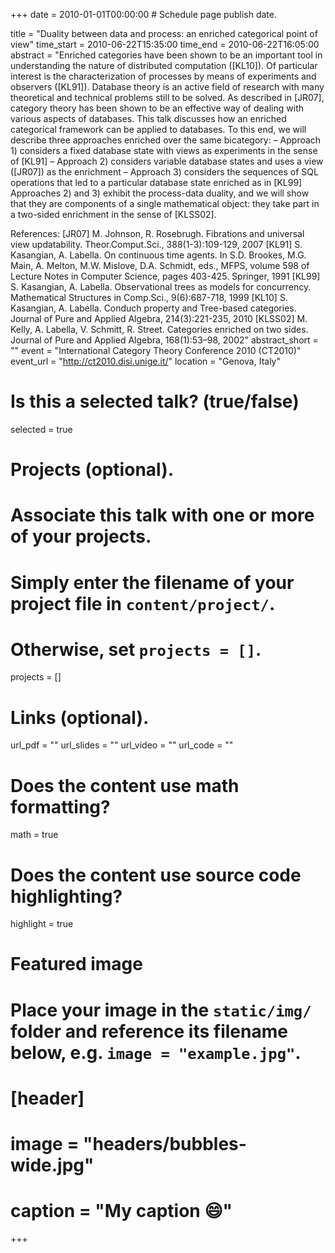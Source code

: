 +++
date = 2010-01-01T00:00:00  # Schedule page publish date.

title = "Duality between data and process: an enriched categorical point of view"
time_start = 2010-06-22T15:35:00
time_end = 2010-06-22T16:05:00
abstract = "Enriched categories have been shown to be an important tool in understanding the nature of distributed computation ([KL10]). Of particular interest is the characterization of processes by means of experiments and observers ([KL91]). Database theory is an active field of research with many theoretical and technical problems still to be solved. As described in [JR07], category theory has been shown to be an effective way of dealing with various aspects of databases.
This talk discusses how an enriched categorical framework can be applied to databases. To this end, we will describe three approaches enriched over the same bicategory:
– Approach 1) considers a fixed database state with views as experiments in the sense of [KL91]
– Approach 2) considers variable database states and uses a view ([JR07]) as the enrichment
– Approach 3) considers the sequences of SQL operations that led to a particular database state enriched as in [KL99]
Approaches 2) and 3) exhibit the process-data duality, and we will show that they are components of a single mathematical object: they take part in a two-sided enrichment in the sense of [KLSS02].

References:
[JR07] M. Johnson, R. Rosebrugh. Fibrations and universal view updatability. Theor.Comput.Sci., 388(1-3):109-129, 2007
[KL91] S. Kasangian, A. Labella. On continuous time agents. In S.D. Brookes, M.G. Main, A. Melton, M.W. Mislove, D.A. Schmidt, eds., MFPS, volume 598 of Lecture Notes in Computer Science, pages 403-425. Springer, 1991
[KL99] S. Kasangian, A. Labella. Observational trees as models for concurrency. Mathematical Structures in Comp.Sci., 9(6):687-718, 1999
[KL10] S. Kasangian, A. Labella. Conduch property and Tree-based categories. Journal of Pure and Applied Algebra, 214(3):221-235, 2010
[KLSS02] M. Kelly, A. Labella, V. Schmitt, R. Street. Categories enriched on two sides. Journal of Pure and Applied Algebra, 168(1):53–98, 2002"
abstract_short = ""
event = "International Category Theory Conference 2010 (CT2010)"
event_url = "http://ct2010.disi.unige.it/"
location = "Genova, Italy"

# Is this a selected talk? (true/false)
selected = true

# Projects (optional).
#   Associate this talk with one or more of your projects.
#   Simply enter the filename of your project file in `content/project/`.
#   Otherwise, set `projects = []`.
projects = []

# Links (optional).
url_pdf = ""
url_slides = ""
url_video = ""
url_code = ""

# Does the content use math formatting?
math = true

# Does the content use source code highlighting?
highlight = true

# Featured image
# Place your image in the `static/img/` folder and reference its filename below, e.g. `image = "example.jpg"`.
# [header]
# image = "headers/bubbles-wide.jpg"
# caption = "My caption :smile:"

+++